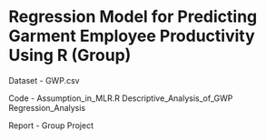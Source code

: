# Regression Model for Predicting Garment Employee Productivity Using R (Group)

Dataset - GWP.csv

Code - Assumption_in_MLR.R
       Descriptive_Analysis_of_GWP
       Regression_Analysis

Report - Group Project


